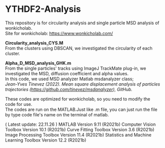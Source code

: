 # YTHDF2-Analysis
This repository is for circularity analysis and single particle MSD analysis of wonkicholab.  
Site for wonkicholab: https://www.wonkicholab.com/  
  
**Circularity_analysis_CYS.M**  
  From the clusters using DBSCAN, we investigated the circularity of each cluster.  
    
**Alpha_D_MSD_analysis_GHK.m**  
  From the single particles' tracks using ImageJ TrackMate plug-in, we investigated the MSD, diffusion coefficient and alpha values.  
  In this code, we used MSD analyzer Matlab msdanalyzer class;  
    _Jean-Yves Tinevez (2022). Mean square displacement analysis of particles trajectories (https://github.com/tinevez/msdanalyzer), GitHub._  
   
These codes are optimized for wonkicholab, so you need to modify the code for use.  
The codes are run on the MATLAB.Just like .m file, you can just run the file by type code file's name on the terminal of matlab. 

( Latest update: 22.11.26 )
MATLAB                                                Version 9.11        (R2021b)
Computer Vision Toolbox                               Version 10.1        (R2021b)
Curve Fitting Toolbox                                 Version 3.6         (R2021b)
Image Processing Toolbox                              Version 11.4        (R2021b)
Statistics and Machine Learning Toolbox               Version 12.2        (R2021b)
